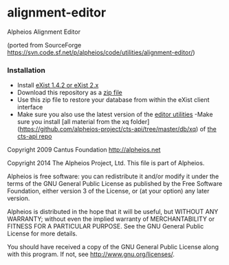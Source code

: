 alignment-editor
================

Alpheios Alignment Editor

(ported from SourceForge https://svn.code.sf.net/p/alpheios/code/utilities/alignment-editor/)

### Installation

- Install [eXist 1.4.2 or eXist 2.x](http://exist-db.org/exist/apps/doc/)
- Download this repository as a [zip file](https://github.com/alpheios-project/alignment-editor/archive/master.zip)
- Use this zip file to restore your database from within the eXist client 
  interface
- Make sure you also use the latest version of the [editor
  utilities](https://github.com/alpheios-project/edit-utils)
-Make sure you install [all material from the xq folder] (https://github.com/alpheios-project/cts-api/tree/master/db/xq) of [the cts-api repo](https://github.com/alpheios-project/cts-api)

Copyright 2009 Cantus Foundation
http://alpheios.net

Copyright 2014 The Alpheios Project, Ltd.
This file is part of Alpheios.

Alpheios is free software: you can redistribute it and/or modify
it under the terms of the GNU General Public License as published by
the Free Software Foundation, either version 3 of the License, or
(at your option) any later version.

Alpheios is distributed in the hope that it will be useful,
but WITHOUT ANY WARRANTY; without even the implied warranty of
MERCHANTABILITY or FITNESS FOR A PARTICULAR PURPOSE.  See the
GNU General Public License for more details.

You should have received a copy of the GNU General Public License
along with this program.  If not, see <http://www.gnu.org/licenses/>.
